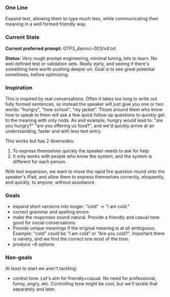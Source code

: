 
### One Line

Expand text, allowing them to type much less, while communicating their meaning in a well formed friendly way.

### Current State

**Current preferred prompt:** GTP3_davinci-003/v4.txt 

**Status:** Very rough prompt engineering, minimal tuning, lots to learn. No well defined test or validation sets. Really early, and seeing if there's something here worth pushing deeper on. Goal is to see great potential sometimes, before optimizing.

### Inspiration

This is inspired by real conversations. Often it takes too long to write out fully formed sentences, so instead the speaker will just give you one or two words: "hungry", "how school", "my jacket". Those around them who know how to speak to them will ask a few quick follow up questions to quickly get to the meaning with only nods. As and example, hungry would lead to: "are you hungry?" "are you offering us food?", and we'd quickly arrive at an understanding, faster and with less text entry. 

This works but has 2 downsides:
1) To express themselves quickly the speaker needs to ask for help
2) It only works with people who know the system, and the system is different for each person.

With text expansion, we want to move the rapid fire question round onto the speaker's iPad, and allow them to express themselves correctly, eloquently, and quickly, to anyone, without assistance.

### Goals

 - expand short versions into longer. "cold" -> "I am cold."
 - correct grammar and spelling errors
 - make the responses sound natural. Provide a friendly and casual tone good for social conversations.
 - Provide unique meanings if the original meaning is at all ambiguous. Example: "cold" could be "I am cold" or "Are you cold?". Important there is variety, and we find the correct one most of the time.
 - produce ~6 options

 ### Non-goals

 At least to start we aren't tackling:

  - control tone. Let's aim for friendly+casual. No need for professional, funny, angry, etc. Controlling tone might be cool, but we'll tackle that separately and later.


